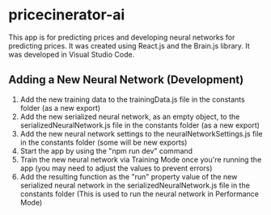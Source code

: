# pricecinerator-ai

This app is for predicting prices and developing neural networks for predicting prices. It was created using React.js and the Brain.js library. It was developed in Visual Studio Code.

## Adding a New Neural Network (Development)

1. Add the new training data to the trainingData.js file in the constants folder (as a new export)
2. Add the new serialized neural network, as an empty object, to the serializedNeuralNetwork.js file in the constants folder (as a new export)
3. Add the new neural network settings to the neuralNetworkSettings.js file in the constants folder (some will be new exports)
4. Start the app by using the "npm run dev" command
5. Train the new neural network via Training Mode once you're running the app (you may need to adjust the values to prevent errors)
6. Add the resulting function as the "run" property value of the new serialized neural network in the serializedNeuralNetwork.js file in the constants folder (This is used to run the neural network in Performance Mode)
